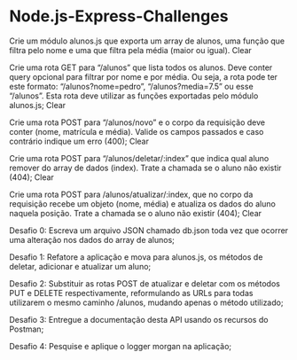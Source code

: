 # Node.js-Express-Challenges

Crie um módulo alunos.js que exporta um array de alunos, uma função que filtra pelo nome e uma que filtra pela média (maior ou igual). Clear

Crie uma rota GET para “/alunos” que lista todos os alunos. Deve conter query opcional para filtrar por nome e por média. Ou seja, a rota pode ter este formato: “/alunos?nome=pedro”, “/alunos?media=7.5” ou esse “/alunos”. Esta rota deve utilizar as funções exportadas pelo módulo alunos.js; Clear

Crie uma rota POST para “/alunos/novo” e o corpo da requisição deve conter (nome, matrícula e média). Valide os campos passados e caso contrário indique um erro (400); Clear

Crie uma rota POST para “/alunos/deletar/:index” que indica qual aluno remover do array de dados (index). Trate a chamada se o aluno não existir (404); Clear

Crie uma rota POST para /alunos/atualizar/:index, que no corpo da requisição recebe um objeto (nome, média) e atualiza os dados do aluno naquela posição. Trate a chamada se o aluno não existir (404); Clear

Desafio 0: Escreva um arquivo JSON chamado db.json toda vez que ocorrer uma alteração nos dados do array de alunos;

Desafio 1: Refatore a aplicação e mova para alunos.js, os métodos de deletar, adicionar e atualizar um aluno;

Desafio 2: Substituir as rotas POST de atualizar e deletar com os métodos PUT e DELETE respectivamente, reformulando as URLs para todas utilizarem o mesmo caminho /alunos, mudando apenas o método utilizado;

Desafio 3: Entregue a documentação desta API usando os recursos do Postman;

Desafio 4: Pesquise e aplique o logger morgan na aplicação;
